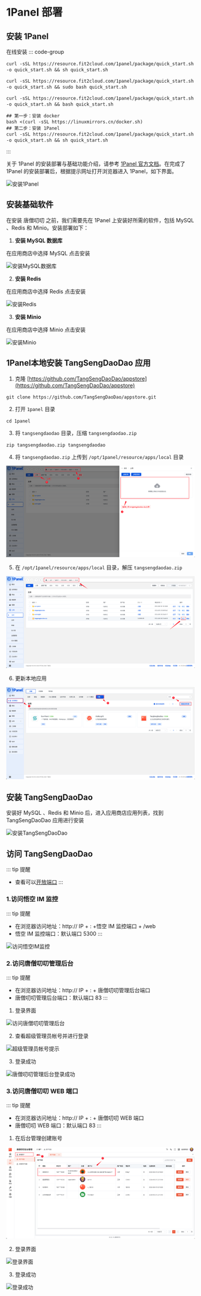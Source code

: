 # 1Panel 部署

## 安装 1Panel

在线安装
::: code-group

```shell [RedHat/CentOS]
curl -sSL https://resource.fit2cloud.com/1panel/package/quick_start.sh -o quick_start.sh && sh quick_start.sh
```

```shell [Ubuntu]
curl -sSL https://resource.fit2cloud.com/1panel/package/quick_start.sh -o quick_start.sh && sudo bash quick_start.sh
```

```shell [Debian]
curl -sSL https://resource.fit2cloud.com/1panel/package/quick_start.sh -o quick_start.sh && bash quick_start.sh
```

```shell [openEuler / 其他]
## 第一步：安装 docker
bash <(curl -sSL https://linuxmirrors.cn/docker.sh)
## 第二步：安装 1Panel
curl -sSL https://resource.fit2cloud.com/1panel/package/quick_start.sh -o quick_start.sh && sh quick_start.sh
```
:::

关于 1Panel 的安装部署与基础功能介绍，请参考 [1Panel 官方文档](https://1panel.cn/)。在完成了 1Panel 的安装部署后，根据提示网址打开浏览器进入 1Panel，如下界面。

![安装1Panel](./1panel.png)

## 安装基础软件

在安装 唐僧叨叨 之前，我们需要先在 1Panel 上安装好所需的软件，包括 MySQL 、Redis 和 Minio。安装部署如下：

1. **安装 MySQL 数据库**

在应用商店中选择 MySQL 点击安装

![安装MySQL数据库](./1panel1.png)

2. **安装 Redis**

在应用商店中选择 Redis 点击安装

![安装Redis](./1panel2.png)

3. **安装 Minio**

在应用商店中选择 Minio 点击安装

![安装Minio](./1panel3.png)

## 1Panel本地安装 TangSengDaoDao 应用

1. 克隆 [https://github.com/TangSengDaoDao/appstore](https://github.com/TangSengDaoDao/appstore)

``` shell
git clone https://github.com/TangSengDaoDao/appstore.git
```

2. 打开 `1panel` 目录

``` shell
cd 1panel
```
3. 将 `tangsengdaodao` 目录，压缩 `tangsengdaodao.zip`

``` shell
zip tangsengdaodao.zip tangsengdaodao
```
4. 将 `tangsengdaodao.zip` 上传到 `/opt/1panel/resource/apps/local` 目录

![上传tangsengdaodao.zip](./1panel13.png)

5. 在 `/opt/1panel/resource/apps/local` 目录，解压 `tangsengdaodao.zip`

![解压tangsengdaodao.zip](./1panel14.png)

6. 更新本地应用

![更新本地应用](./1panel15.png)

## 安装 TangSengDaoDao

安装好 MySQL 、Redis 和 Minio 后，进入应用商店应用列表，找到 TangSengDaoDao 应用进行安装

![安装TangSengDaoDao](./1panel4.png)

## 访问 TangSengDaoDao

::: tip 提醒
- 查看可以[开放端口](./port)
:::

### 1.访问悟空 IM 监控

::: tip 提醒

- 在浏览器访问地址：http:// IP + : +悟空 IM 监控端口 + /web
- 悟空 IM 监控端口：默认端口 5300
  :::

![访问悟空IM监控](./1panel5.png)

### 2.访问唐僧叨叨管理后台

::: tip 提醒

- 在浏览器访问地址：http:// IP + : + 唐僧叨叨管理后台端口
- 唐僧叨叨管理后台端口：默认端口 83
  :::

1. 登录界面

![访问唐僧叨叨管理后台](./1panel6.png)

2. 查看超级管理员帐号并进行登录

![超级管理员帐号提示](./1panel7.png)

3. 登录成功

![唐僧叨叨管理后台登录成功](./1panel8.png)

### 3.访问唐僧叨叨 WEB 端口

::: tip 提醒

- 在浏览器访问地址：http:// IP + : + 唐僧叨叨 WEB 端口
- 唐僧叨叨 WEB 端口：默认端口 83
  :::

1. 在后台管理创建账号

![在后台管理创建账号](./1panel12.png)

2. 登录界面

![登录界面](./1panel10.png)

3. 登录成功

![登录成功](./1panel11.png)
